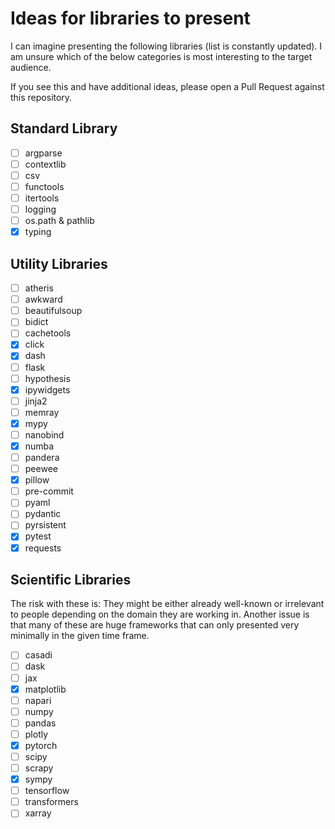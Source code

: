 # Ideas for libraries to present

I can imagine presenting the following libraries (list is constantly updated).
I am unsure which of the below categories is most interesting to the target
audience.

If you see this and have additional ideas, please open a Pull Request against
this repository.

## Standard Library

* [ ] argparse
* [ ] contextlib
* [ ] csv
* [ ] functools
* [ ] itertools
* [ ] logging
* [ ] os.path & pathlib
* [x] typing

## Utility Libraries

* [ ] atheris
* [ ] awkward
* [ ] beautifulsoup
* [ ] bidict
* [ ] cachetools
* [x] click
* [x] dash
* [ ] flask
* [ ] hypothesis
* [x] ipywidgets
* [ ] jinja2
* [ ] memray
* [x] mypy
* [ ] nanobind
* [x] numba
* [ ] pandera
* [ ] peewee
* [x] pillow
* [ ] pre-commit
* [ ] pyaml
* [ ] pydantic
* [ ] pyrsistent
* [x] pytest
* [x] requests

## Scientific Libraries

The risk with these is: They might be either already well-known or irrelevant to people depending on the domain they are working in. Another issue is that many of these are huge frameworks that can only presented very minimally in the given time frame.

* [ ] casadi
* [ ] dask
* [ ] jax
* [x] matplotlib
* [ ] napari
* [ ] numpy
* [ ] pandas
* [ ] plotly
* [x] pytorch
* [ ] scipy
* [ ] scrapy
* [x] sympy
* [ ] tensorflow
* [ ] transformers
* [ ] xarray
